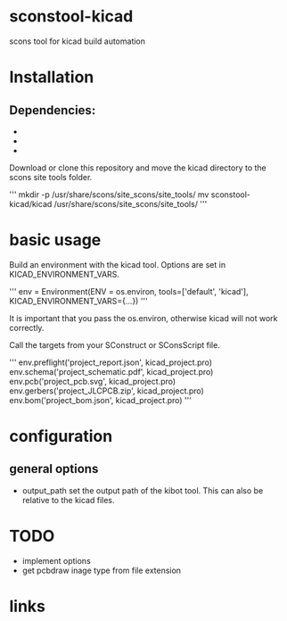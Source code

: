 # sconstool-kicad

scons tool for kicad build automation

# Installation

Dependencies:
- 
-
-
-


Download or clone this repository and move the kicad directory to the scons site tools folder.

'''
mkdir -p /usr/share/scons/site_scons/site_tools/
mv sconstool-kicad/kicad /usr/share/scons/site_scons/site_tools/
'''

# basic usage

Build an environment with the kicad tool. Options are set in KICAD_ENVIRONMENT_VARS.

'''
env = Environment(ENV = os.environ,
        tools=['default', 'kicad'], 
        KICAD_ENVIRONMENT_VARS={...})
'''

It is important that you pass the os.environ, otherwise kicad will not work correctly.

Call the targets from your SConstruct or SConsScript file.

'''
env.preflight('project_report.json', kicad_project.pro)
env.schema('project_schematic.pdf', kicad_project.pro)
env.pcb('project_pcb.svg', kicad_project.pro)
env.gerbers('project_JLCPCB.zip', kicad_project.pro)
env.bom('project_bom.json', kicad_project.pro)
'''

# configuration

## general options

- output_path set the output path of the kibot tool. This can also be relative to the kicad files.

# TODO 

- implement options
- get pcbdraw inage type from file extension

# links


